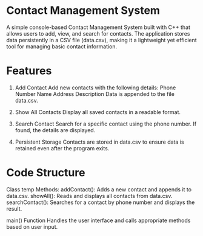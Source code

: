 
# Contact Management System
A simple console-based Contact Management System built with C++ that allows users to add, view, and search for contacts. The application stores data persistently in a CSV file (data.csv), making it a lightweight yet efficient tool for managing basic contact information.

# Features
1. Add Contact
Add new contacts with the following details:
Phone Number
Name
Address
Description
Data is appended to the file data.csv.

2. Show All Contacts
Display all saved contacts in a readable format.

3. Search Contact
Search for a specific contact using the phone number. If found, the details are displayed.

4. Persistent Storage
Contacts are stored in data.csv to ensure data is retained even after the program exits.

# Code Structure
Class temp
Methods:
addContact(): Adds a new contact and appends it to data.csv.
showAll(): Reads and displays all contacts from data.csv.
searchContact(): Searches for a contact by phone number and displays the result.

main() Function
Handles the user interface and calls appropriate methods based on user input.
